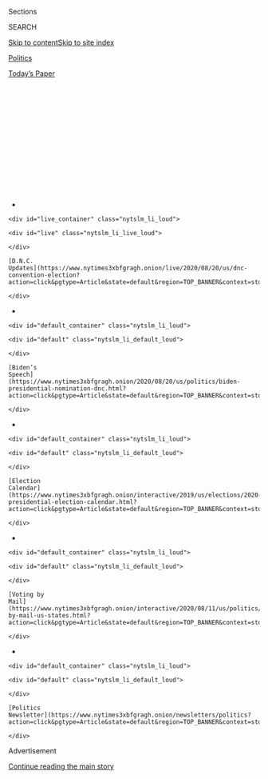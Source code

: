 <div id="app">

<div>

<div>

<div>

<div class="NYTAppHideMasthead css-1q2w90k e1suatyy0">

<div class="section css-ui9rw0 e1suatyy2">

<div class="css-eph4ug er09x8g0">

<div class="css-6n7j50">

</div>

<span class="css-1dv1kvn">Sections</span>

<div class="css-10488qs">

<span class="css-1dv1kvn">SEARCH</span>

</div>

[Skip to content](#site-content)[Skip to site
index](#site-index)

</div>

<div id="masthead-section-label" class="css-1wr3we4 eaxe0e00">

[Politics](https://www.nytimes3xbfgragh.onion/section/politics)

</div>

<div class="css-10698na e1huz5gh0">

</div>

</div>

<div id="masthead-bar-one" class="section hasLinks css-15hmgas e1csuq9d3">

<div class="css-uqyvli e1csuq9d0">

</div>

<div class="css-1uqjmks e1csuq9d1">

</div>

<div class="css-9e9ivx">

[](https://myaccount.nytimes3xbfgragh.onion/auth/login?response_type=cookie&client_id=vi)

</div>

<div class="css-1bvtpon e1csuq9d2">

[Today’s
Paper](https://www.nytimes3xbfgragh.onion/section/todayspaper)

</div>

</div>

</div>

</div>

<div data-aria-hidden="false">

<div id="site-content" data-role="main">

<div>

<div class="css-1aor85t" style="opacity:0.000000001;z-index:-1;visibility:hidden">

<div class="css-1hqnpie">

<div class="css-epjblv">

<span class="css-17xtcya">[Politics](/section/politics)</span><span class="css-x15j1o">|</span><span class="css-fwqvlz">Trump’s
Tulsa Rally Attendance: 6,200, Fire Dept.
Says</span>

</div>

<div class="css-k008qs">

<div class="css-1iwv8en">

<span class="css-18z7m18"></span>

<div>

</div>

</div>

<span class="css-1n6z4y">https://nyti.ms/2Nm4P5M</span>

<div class="css-1705lsu">

<div class="css-4xjgmj">

<div class="css-4skfbu" data-role="toolbar" data-aria-label="Social Media Share buttons, Save button, and Comments Panel with current comment count" data-testid="share-tools">

  - 
  - 
  - 
  - 
    
    <div class="css-6n7j50">
    
    </div>

  - 

</div>

</div>

</div>

</div>

</div>

</div>

<div class="css-13pd83m">

<div id="NYT_TOP_BANNER_REGION">

<div>

<div id="styln-elections-notifications-menu" class="section css-l08pwh interactive-content interactive-size-medium">

<div class="css-17ih8de interactive-body">

<div class="nytslm_innerContainer" data-aria-live="polite">

<div class="nytslm_title">

</div>

  - 
    
    <div id="live_container" class="nytslm_li_loud">
    
    <div id="live" class="nytslm_li_live_loud">
    
    </div>
    
    [D.N.C.
    Updates](https://www.nytimes3xbfgragh.onion/live/2020/08/20/us/dnc-convention-election?action=click&pgtype=Article&state=default&region=TOP_BANNER&context=storylines_menu)
    
    </div>

  - 
    
    <div id="default_container" class="nytslm_li_loud">
    
    <div id="default" class="nytslm_li_default_loud">
    
    </div>
    
    [Biden’s
    Speech](https://www.nytimes3xbfgragh.onion/2020/08/20/us/politics/biden-presidential-nomination-dnc.html?action=click&pgtype=Article&state=default&region=TOP_BANNER&context=storylines_menu)
    
    </div>

  - 
    
    <div id="default_container" class="nytslm_li_loud">
    
    <div id="default" class="nytslm_li_default_loud">
    
    </div>
    
    [Election
    Calendar](https://www.nytimes3xbfgragh.onion/interactive/2019/us/elections/2020-presidential-election-calendar.html?action=click&pgtype=Article&state=default&region=TOP_BANNER&context=storylines_menu)
    
    </div>

  - 
    
    <div id="default_container" class="nytslm_li_loud">
    
    <div id="default" class="nytslm_li_default_loud">
    
    </div>
    
    [Voting by
    Mail](https://www.nytimes3xbfgragh.onion/interactive/2020/08/11/us/politics/vote-by-mail-us-states.html?action=click&pgtype=Article&state=default&region=TOP_BANNER&context=storylines_menu)
    
    </div>

  - 
    
    <div id="default_container" class="nytslm_li_loud">
    
    <div id="default" class="nytslm_li_default_loud">
    
    </div>
    
    [Politics
    Newsletter](https://www.nytimes3xbfgragh.onion/newsletters/politics?action=click&pgtype=Article&state=default&region=TOP_BANNER&context=storylines_menu)
    
    </div>

</div>

</div>

</div>

</div>

</div>

</div>

<div id="top-wrapper" class="css-1sy8kpn">

<div id="top-slug" class="css-l9onyx">

Advertisement

</div>

[Continue reading the main
story](#after-top)

<div class="ad top-wrapper" style="text-align:center;height:100%;display:block;min-height:250px">

<div id="top" class="place-ad" data-position="top" data-size-key="top">

</div>

</div>

<div id="after-top">

</div>

</div>

<div>

<div id="sponsor-wrapper" class="css-1hyfx7x">

<div id="sponsor-slug" class="css-19vbshk">

Supported by

</div>

[Continue reading the main
story](#after-sponsor)

<div id="sponsor" class="ad sponsor-wrapper" style="text-align:center;height:100%;display:block">

</div>

<div id="after-sponsor">

</div>

</div>

<div class="css-186x18t">

On Politics

</div>

<div class="css-1vkm6nb ehdk2mb0">

# Trump’s Tulsa Rally Attendance: 6,200, Fire Dept. Says

</div>

<div class="css-18e8msd">

<div class="css-vp77d3 epjyd6m0">

<div class="css-hus3qt ey68jwv0" data-aria-hidden="true">

[![Giovanni
Russonello](https://static01.graylady3jvrrxbe.onion/images/2019/04/03/multimedia/author-giovanni-russonello/author-giovanni-russonello-thumbLarge.png
"Giovanni Russonello")](https://www.nytimes3xbfgragh.onion/by/giovanni-russonello)

</div>

<div class="css-1baulvz">

By [<span class="css-1baulvz last-byline" itemprop="name">Giovanni
Russonello</span>](https://www.nytimes3xbfgragh.onion/by/giovanni-russonello)

</div>

</div>

  - 
    
    <div class="css-ld3wwf e16638kd2">
    
    Published June 22, 2020Updated July 8,
    2020
    
    </div>

  - 
    
    <div class="css-4xjgmj">
    
    <div class="css-pvvomx" data-role="toolbar" data-aria-label="Social Media Share buttons, Save button, and Comments Panel with current comment count" data-testid="share-tools">
    
      - 
      - 
      - 
      - 
        
        <div class="css-6n7j50">
        
        </div>
    
      - 
    
    </div>
    
    </div>

</div>

</div>

<div class="section meteredContent css-1r7ky0e" name="articleBody" itemprop="articleBody">

<div class="css-1fanzo5 StoryBodyCompanionColumn">

<div class="css-53u6y8">

-----

*Good morning and welcome to On Politics, a daily political analysis of
the 2020 elections based on reporting by New York Times journalists.*

[*Sign up
here*](https://www.nytimes3xbfgragh.onion/newsletters/politics?module=inline)
*to get On Politics in your inbox every
weekday.*

-----

</div>

</div>

<div class="css-79elbk" data-testid="photoviewer-wrapper">

<div class="css-z3e15g" data-testid="photoviewer-wrapper-hidden">

</div>

<div class="css-1a48zt4 ehw59r15" data-testid="photoviewer-children">

![](https://static01.graylady3jvrrxbe.onion/images/2020/05/29/us/onpolitics-podium/onpolitics-podium-articleLarge.gif?quality=75&auto=webp&disable=upscale)

</div>

</div>

<div class="css-1fanzo5 StoryBodyCompanionColumn">

<div class="css-53u6y8">

*A rally fizzles, and Confederate monuments keep falling. It’s Monday,
and this is your politics tip sheet.*

## Where things stand

  - **6,200. That was the total attendance at President Trump’s**
    **[rally](https://www.nytimes3xbfgragh.onion/2020/07/08/us/politics/trump-rally-portsmouth-new-hampshire.html)**
    in Tulsa, Okla., on Saturday, according to the Fire Department.
    Before the event, his campaign manager had announced close to one
    million sign-ups, and the president was anticipating an overflow
    crowd. Instead, at his first major rally since the onset of the
    pandemic, [Trump spoke to an arena that wasn’t even half
    full](https://www.nytimes3xbfgragh.onion/2020/06/20/us/politics/tulsa-trump-rally.html).
    He was [stunned by the lack of
    turnout](https://www.nytimes3xbfgragh.onion/2020/06/21/us/politics/trump-tulsa-rally.html),
    advisers said.

  - Hundreds — if not thousands — of young people with no intention of
    actually attending the rally [organized online to sign up for
    tickets as a
    prank](https://www.nytimes3xbfgragh.onion/2020/06/21/style/tiktok-trump-rally-tulsa.html),
    aiming to inflate turnout expectations. Representative Alexandria
    Ocasio-Cortez
    [wrote](https://twitter.com/AOC/status/1274499021625794565?s=20) on
    Twitter that the Trump campaign “just got ROCKED by teens on
    TikTok.” Steve Schmidt, the Republican strategist turned Trump
    foe,
    [tweeted](https://twitter.com/SteveSchmidtSES/status/1274486428160811009):
    “The teens of America have struck a savage blow against
    @realDonaldTrump.”

  - [Trump](https://www.nytimes3xbfgragh.onion/2020/06/22/style/trump-tulsa-tie.html)
    and Vice President Mike Pence had planned to give warm-up speeches
    to the overflow crowd outside, but ultimately there was none. Trump
    campaign officials sought to downplay the importance of all those
    empty arena seats (colored blue, in a poetic twist), saying that
    potential attendees had been scared off by the fear that protesters
    would confront them.

  - But on “[Fox News
    Sunday](https://www.youtube.com/watch?v=N-7CJFzazUQ),” the anchor
    Chris Wallace was hearing none of it. “He didn’t fill an arena last
    night,” Wallace told Mercedes Schlapp, a Trump campaign adviser.
    “Watching the coverage and talking to Mark Meredith on the ground
    today, protesters did not stop people from coming to that rally,”
    Wallace added, referring to a Fox correspondent.

  - **Public health experts on Sunday flatly rejected Trump’s argument**
    that the coronavirus is “fading away,” as he stated last week while
    seeking to ease fears in the run-up to his rally. Speaking on a
    variety of political talk shows, top academics and former government
    officials said [there was no sign that the virus was meaningfully
    slowing its
    spread](https://www.nytimes3xbfgragh.onion/2020/06/21/health/coronavirus-pandemic-spread-trump.html).

  - They warned that a more unified national policy was needed to
    contain it, and they rejected Trump’s suggestion that more testing
    had artificially inflated the number of confirmed cases.

  - “I don’t see this slowing down for the summer or into the fall,”
    Michael Osterholm, the director of the Center for Infectious Disease
    Research and Policy at the University of Minnesota, said on NBC’s
    “Meet the Press.” “I think this is more like a forest fire,” he
    added. “I think that wherever there’s wood to burn, this fire is
    going to burn it.”

  - **Joe Biden is deep into his search for a running mate**, and The
    Times’s **[Alexander
    Burns](https://www.nytimes3xbfgragh.onion/by/alexander-burns)** has
    a new guide to the veepstakes out this morning, profiling a dozen
    women who are under serious consideration. [Click here to see who’s
    near the top of the
    list.](https://www.nytimes3xbfgragh.onion/article/biden-vice-president-2020.html)

<!-- end list -->

  - **The career-life expectancy of federal officials investigating
    Trump continues to fall.** Trump on Saturday fired Geoffrey Berman,
    a federal prosecutor whose office has investigated some of the
    president’s closest associates. Recently Berman’s team had been
    turning up the heat in their investigation of Rudy Giuliani, the
    president’s personal lawyer.

  - On Friday, William Barr, the attorney general, sought to oust Berman
    and replace him with a Trump ally. But Berman refused to resign from
    his position as the attorney for the Southern District of New York.
    [That prompted Trump to fire him, while appearing to offer a
    concession](https://www.nytimes3xbfgragh.onion/2020/06/20/nyregion/trump-geoffrey-berman-fired-sdny.html?action=click&module=Top%20Stories&pgtype=Homepage):
    For now, Berman will be replaced by his own deputy, Audrey Strauss.

  - In a statement, Berman said he felt confident that Strauss “will
    continue to safeguard” the Southern District of New York’s “enduring
    tradition of integrity and independence.”

<!-- end list -->

  - **In what could be a preview of things to come in Washington**,
    [negotiations in the Minnesota State Legislature over sweeping
    police reform fell apart on
    Saturday](https://www.nytimes3xbfgragh.onion/2020/06/20/us/minnesota-police-george-floyd.html).
    The Democratic-controlled House had passed a bill that would
    increase police accountability; give Keith Ellison, the state’s
    Democratic attorney general, the power to prosecute police killings;
    and restore voting rights to tens of thousands of convicted felons.

  - But Republicans argued that it went too far, and proposed a
    less-ambitious bill including what they called “common-sense police
    reforms.” Democrats said most of those proposals were already in
    place in most Minnesota police departments. At an impasse, the
    Legislature adjourned early Saturday morning after Republicans
    refused to keep negotiating.

  - Tim Walz, the Democratic governor, faulted them for failing to work
    out a deal. “I’m really, really worried the message this sends to
    all those tens of thousands of protesters who were on the streets,
    all those families and all those people across Minnesota and across
    the country that expected this one was going to be different,” Walz
    said.

  - **At protests around the country, monuments and homages to figures**
    associated with the legacy of white supremacy are being taken down
    at a rapid clip. Sometimes they’re defaced or torn down by
    protesters, and sometimes they’re removed on official orders. In
    Raleigh, N.C., Roy Cooper, the Democratic governor, ordered a number
    of Confederate monuments removed from the State Capitol grounds over
    the weekend.

  - [The American Museum of Natural History and the New York City
    government have
    agreed](https://www.nytimes3xbfgragh.onion/2020/06/21/arts/design/roosevelt-statue-to-be-removed-from-museum-of-natural-history.html?auth=login-google&amp;smid=tw-share)
    to remove a statue from the museum’s entrance featuring Theodore
    Roosevelt on horseback, flanked by a Native American man and an
    African man.

  - [Where do monuments go once they’ve been taken down by
    officials](https://www.nytimes3xbfgragh.onion/2020/06/18/us/confederate-statues-monuments-removal.html)?
    As of late last week, 106 Confederate symbols and monuments had been
    ordered removed since 2015; most end up in storage, according to a
    representative of the Southern Poverty Law
Center.

</div>

</div>

<div>

</div>

<div class="css-1fanzo5 StoryBodyCompanionColumn">

<div class="css-53u6y8">

-----

</div>

</div>

<div class="css-1fanzo5 StoryBodyCompanionColumn">

<div class="css-53u6y8">

### Photo of the day

</div>

</div>

<div class="css-79elbk" data-testid="photoviewer-wrapper">

<div class="css-z3e15g" data-testid="photoviewer-wrapper-hidden">

</div>

<div class="css-1a48zt4 ehw59r15" data-testid="photoviewer-children">

<div class="css-1xdhyk6 erfvjey0">

<span class="css-1ly73wi e1tej78p0">Image</span>

<div class="css-zjzyr8">

<div data-testid="lazyimage-container" style="height:257.77777777777777px">

</div>

</div>

</div>

<span class="css-cnj6d5 e1z0qqy90" itemprop="copyrightHolder"><span class="css-1ly73wi e1tej78p0">Credit...</span><span>Doug
Mills/The New York Times</span></span>

</div>

</div>

<div class="css-1fanzo5 StoryBodyCompanionColumn">

<div class="css-53u6y8">

President Trump at Tulsa’s BOK Center, which can seat 19,000, but didn’t
on Saturday
night.

-----

<div id="NYT_MAIN_CONTENT_1_REGION" class="css-9tf9ac">

<div>

<div id="styln-nfldraft-updates-block" class="section interactive-content interactive-size-medium css-1ftcdic">

<div class="css-17ih8de interactive-body">

<div id="styln-briefing-block">

<div class="briefing-block-header-section">

# [Latest Updates: 2020 Election](https://www.nytimes3xbfgragh.onion/live/2020/08/19/us/dnc-convention-election?action=click&pgtype=Article&state=default&region=MAIN_CONTENT_1&context=storylines_live_updates)

</div>

<div class="briefing-block-lb-items">

<div class="briefing-block-update-time">

[7h
ago](https://www.nytimes3xbfgragh.onion/live/2020/08/19/us/dnc-convention-election?action=click&pgtype=Article&state=default&region=MAIN_CONTENT_1&context=storylines_live_updates#night-3-featured-more-policy-a-focus-on-women-and-a-full-throated-rejection-of-trump-by-his-predecessor)

</div>

<div>

[Night 3 featured more policy, a focus on women and a full-throated
rejection of Trump by his
predecessor.](https://www.nytimes3xbfgragh.onion/live/2020/08/19/us/dnc-convention-election?action=click&pgtype=Article&state=default&region=MAIN_CONTENT_1&context=storylines_live_updates#night-3-featured-more-policy-a-focus-on-women-and-a-full-throated-rejection-of-trump-by-his-predecessor)

</div>

<div class="briefing-block-update-time">

[9h
ago](https://www.nytimes3xbfgragh.onion/live/2020/08/19/us/dnc-convention-election?action=click&pgtype=Article&state=default&region=MAIN_CONTENT_1&context=storylines_live_updates#trump-live-tweeted-obamas-speech-tonight-hell-appear-on-fox-news-right-before-bidens-tomorrow)

</div>

<div>

[Trump live-tweeted Obama’s speech tonight. He’ll appear on Fox News
right before Biden’s
tomorrow.](https://www.nytimes3xbfgragh.onion/live/2020/08/19/us/dnc-convention-election?action=click&pgtype=Article&state=default&region=MAIN_CONTENT_1&context=storylines_live_updates#trump-live-tweeted-obamas-speech-tonight-hell-appear-on-fox-news-right-before-bidens-tomorrow)

</div>

<div class="briefing-block-update-time">

[9h
ago](https://www.nytimes3xbfgragh.onion/live/2020/08/19/us/dnc-convention-election?action=click&pgtype=Article&state=default&region=MAIN_CONTENT_1&context=storylines_live_updates#advocates-for-domestic-violence-survivors-praised-biden-in-a-video)

</div>

<div>

[Advocates for domestic violence survivors praised Biden in a
video.](https://www.nytimes3xbfgragh.onion/live/2020/08/19/us/dnc-convention-election?action=click&pgtype=Article&state=default&region=MAIN_CONTENT_1&context=storylines_live_updates#advocates-for-domestic-violence-survivors-praised-biden-in-a-video)

</div>

</div>

<div class="briefing-block-footer">

<div class="briefing-block-footer-meta">

[See more
updates](https://www.nytimes3xbfgragh.onion/live/2020/08/19/us/dnc-convention-election?action=click&pgtype=Article&state=default&region=MAIN_CONTENT_1&context=storylines_live_updates)

</div>

</div>

</div>

</div>

</div>

</div>

</div>

## How did Joe Biden become an L.G.B.T.Q. ally?

Joe Biden is not typically thought of as a progressive agitator, but in
recent years he has accrued a reputation as something of a champion of
L.G.B.T.Q. rights.

That wasn’t always so: As **[Adam
Nagourney](https://www.nytimes3xbfgragh.onion/by/adam-nagourney)** ****
and **** **[Thomas
Kaplan](https://www.nytimes3xbfgragh.onion/by/thomas-kaplan)** ****
write [in a new
article](https://www.nytimes3xbfgragh.onion/2020/06/21/us/politics/biden-gay-rights-lgbt.html),
Biden typically voted with most fellow Democrats during his decades in
the Senate, which sometimes meant casting votes that now appear
retrograde in today’s Democratic Party.

Adam agreed to answer a few questions for us about how Biden’s positions
have evolved — and what gay-rights activists expect from a possible
Biden administration.

**Hi, Adam. If you were to look only at Joe Biden’s Senate record, you
wouldn’t get the sense that he was a big leader on L.G.B.T.Q. issues.
But in recent years he has often been ahead of the Democratic Party
consensus. How do you explain that shift?**

</div>

</div>

<div class="css-1fanzo5 StoryBodyCompanionColumn">

<div class="css-53u6y8">

It’s always tough to get at exactly why politicians change their
positions over time. Often, it reflects political accommodation,
preparing for an upcoming campaign. (Case in point: [President Bill
Clinton signing the Defense of Marriage
Act](https://www.nytimes3xbfgragh.onion/2013/03/26/us/politics/bill-clintons-decision-and-regret-on-defense-of-marriage-act.html),
barring federal recognition of same-sex marriages, in September 1996 — a
bill that Biden, along with most Democrats, supported.)

But it’s hard to see what Biden had to gain in 2012 when he stepped out
in front of President Barack Obama [to announce his support for same-sex
marriage](https://www.nytimes3xbfgragh.onion/2012/05/07/us/politics/biden-expresses-support-for-same-sex-marriages.html).
“There’s no political barometer that would have told him to get ahead of
the White House on this,” Pete Buttigieg, who is gay and ran for
president this year, told us.

But societal views on these kinds of issues were beginning to change.
Biden was very much part of that wave — and when it came to the
Democratic Party, ahead of much of it.

**Tell us more about that moment. Was it just an example of Biden being
characteristically loose-lipped — or was it a reflection of a consistent
role he played in the administration, as a proponent of L.G.B.T.Q.
rights?**

Obama and his White House were caught off-guard by this. They were, in
fact, angered by the notion that Biden was trying to pre-empt the
president on the issue, or even that he was trying to maneuver Obama to
— I guess we shouldn’t say come out of the closet on the issue, should
we? Well, just did. Biden’s aides initially issued a statement
suggesting that he had been misunderstood, but he soon made clear that
he wasn’t.

This is one of those cases where he was asked a question, had a view on
the question, and answered it.

**In this year’s Democratic primary, Biden wasn’t the first choice of
most progressives, but he seemed to have generally earned the trust of
many L.G.B.T.Q. rights advocates. Would you say there is true excitement
there about his candidacy?**

</div>

</div>

<div class="css-1fanzo5 StoryBodyCompanionColumn">

<div class="css-53u6y8">

Support for him among L.G.B.T.Q. leaders is really high; we heard it
again and again in our interviews. He might not have been their first
choice — though in many cases he was — but there is no ambivalence about
his candidacy. Chad Griffin, a longtime gay-rights leader, said Biden
would be the “most pro-equality president we have ever had.” Did we
mention that he’s running against Trump?

</div>

</div>

<div>

</div>

<div class="css-1fanzo5 StoryBodyCompanionColumn">

<div class="css-53u6y8">

*On Politics is also available as a newsletter.* [*Sign up
here*](https://www.nytimes3xbfgragh.onion/newsletters/politics) *to get
it delivered to your inbox.*

*Is there anything you think we’re missing? Anything you want to see
more of? We’d love to hear from you. Email us at*
[*onpolitics@NYTimes.com*](mailto:onpolitics@NYTimes.com)*.*

</div>

</div>

</div>

<div>

</div>

<div>

</div>

<div id="NYT_BELOW_MAIN_CONTENT_REGION">

<div>

<div id="STLYN_guide_v1_STYLN_guide_a" class="section css-l08pwh interactive-content interactive-size-medium">

<div class="css-17ih8de interactive-body">

<div class="g-story g-freebird g-max-limit" data-preview-slug="styln-scroll-guide">

</div>

<div id="g-electionguide-id" class="g-electionguide">

<div class="g-electionguide-container">

<div class="g-electionguide-wrapper">

<div class="g-electionguide-logo">

</div>

# Our 2020 Election Guide

Updated Aug. 20, 2020

  - 
    
    -----
    
    ## Convention Recap
    
      - Joe Biden accepted the Democratic nomination, urging Americans
        to have faith that they could [“overcome this season of
        darkness.”](https://www.nytimes3xbfgragh.onion/2020/08/20/us/politics/Joe-Biden-accepts-democratic-nomination.html?action=click&pgtype=Article&state=default&region=BELOW_MAIN_CONTENT&context=storylines_guide)

  - 
    
    -----
    
    ## News Analysis
    
      - Looming over Mr. Biden’s nomination was the ever-present shadow
        of another man who’s poised to dominate the campaign: [Donald J.
        Trump](https://www.nytimes3xbfgragh.onion/2020/08/20/us/politics/biden-dnc-speech-trump.html?action=click&pgtype=Article&state=default&region=BELOW_MAIN_CONTENT&context=storylines_guide).

  - 
    
    -----
    
    ## Keep Up With Our Coverage
    
      - Get an
        [email](https://www.nytimes3xbfgragh.onion/newsletters/politics?action=click&pgtype=Article&state=default&region=BELOW_MAIN_CONTENT&context=storylines_guide)
        recapping the day’s news
    
    <!-- end list -->
    
      - Download our mobile app on
        [iOS](https://apps.apple.com/us/app/nytimes/id284862083?ls=1&mat_click_id=5c79ae7455014fd1bd66b5610c05b8f2-20191112-16948&referrer=mat_click_id%3D5c79ae7455014fd1bd66b5610c05b8f2-20191112-16948%26link_click_id%3D722930677036718082)
        and
        [Android](http://a.localytics.com/android?id=com.nytimes.android&referrer=utm_source%3Dother_nyt_mobile_web%26utm_medium%3DWeb%2520page%26utm_term%3DGeneral%2520Mobile%2520Page%26utm_campaign%3DNYT%2520Mobile%2520General%2520Page)
        and turn on Breaking News and Politics alerts

</div>

</div>

</div>

</div>

</div>

</div>

</div>

<div>

</div>

<div>

<div id="bottom-wrapper" class="css-1ede5it">

<div id="bottom-slug" class="css-l9onyx">

Advertisement

</div>

[Continue reading the main
story](#after-bottom)

<div id="bottom" class="ad bottom-wrapper" style="text-align:center;height:100%;display:block;min-height:90px">

</div>

<div id="after-bottom">

</div>

</div>

</div>

</div>

</div>

## Site Index

<div>

</div>

## Site Information Navigation

  - [© <span>2020</span> <span>The New York Times
    Company</span>](https://help.nytimes3xbfgragh.onion/hc/en-us/articles/115014792127-Copyright-notice)

<!-- end list -->

  - [NYTCo](https://www.nytco.com/)
  - [Contact
    Us](https://help.nytimes3xbfgragh.onion/hc/en-us/articles/115015385887-Contact-Us)
  - [Work with us](https://www.nytco.com/careers/)
  - [Advertise](https://nytmediakit.com/)
  - [T Brand Studio](http://www.tbrandstudio.com/)
  - [Your Ad
    Choices](https://www.nytimes3xbfgragh.onion/privacy/cookie-policy#how-do-i-manage-trackers)
  - [Privacy](https://www.nytimes3xbfgragh.onion/privacy)
  - [Terms of
    Service](https://help.nytimes3xbfgragh.onion/hc/en-us/articles/115014893428-Terms-of-service)
  - [Terms of
    Sale](https://help.nytimes3xbfgragh.onion/hc/en-us/articles/115014893968-Terms-of-sale)
  - [Site
    Map](https://spiderbites.nytimes3xbfgragh.onion)
  - [Help](https://help.nytimes3xbfgragh.onion/hc/en-us)
  - [Subscriptions](https://www.nytimes3xbfgragh.onion/subscription?campaignId=37WXW)

</div>

</div>

</div>

</div>
